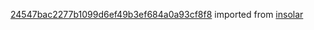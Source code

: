[24547bac2277b1099d6ef49b3ef684a0a93cf8f8](https://github.com/insolar/insolar/commit/24547bac2277b1099d6ef49b3ef684a0a93cf8f8) imported from [insolar](https://github.com/insolar/insolar)
